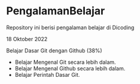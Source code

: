 # PengalamanBelajar
Repository ini berisi pengalaman belajar di Dicoding

18 Oktober 2022

Belajar Dasar Git dengan Github (38%)

* Belajar Mengenal Git secara lebih dalam.
* Belajar Mengenal Github secara lebih dalam.
* Belajar Perintah Dasar Git.
